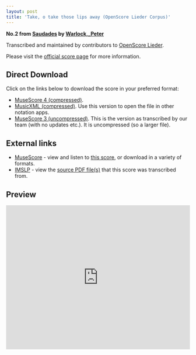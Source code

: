 ```yaml
---
layout: post
title: 'Take, o take those lips away (OpenScore Lieder Corpus)'
---
```


__No.2 from [Saudades](https://fourscoreandmore.org/openscore/lieder/Warlock%2C_Peter/Saudades/) by [Warlock,_Peter](https://fourscoreandmore.org/openscore/lieder/Warlock%2C_Peter)__

Transcribed and maintained by contributors to [OpenScore Lieder].

Please visit the [official score page] for more information.

[official score page]: https://musescore.com/openscore-lieder-corpus/scores/6439639
[OpenScore Lieder]: https://musescore.com/openscore-lieder-corpus

## Direct Download

Click on the links below to download the score in your preferred format:
- [MuseScore 4 (compressed)](https://fourscoreandmore.org/openscore/lieder/Warlock%2C_Peter/Saudades/2_Take%2C_o_take_those_lips_away.mscz).
- [MusicXML (compressed)](https://fourscoreandmore.org/openscore/lieder/Warlock%2C_Peter/Saudades/2_Take%2C_o_take_those_lips_away.mxl). Use this version to open the file in other notation apps.
- [MuseScore 3 (uncompressed)](https://raw.githubusercontent.com/OpenScore/Lieder/refs/heads/main/scores/Warlock%2C_Peter/Saudades/2_Take%2C_o_take_those_lips_away/lc6439639.mscx). This is the version as transcribed by our team (with no updates etc.). It is uncompressed (so a larger file).

## External links

- [MuseScore] - view and listen to [this score][MuseScore], or download in a variety of formats.
- [IMSLP] - view the [source PDF file(s)][IMSLP] that this score was transcribed from.

[MuseScore]: https://musescore.com/score/6439639
[IMSLP]: https://imslp.org/wiki/Special:ReverseLookup/476180

## Preview

<iframe width="100%" height="394" src="https://musescore.com/openscore-lieder-corpus/scores/6439639/embed" frameborder="0" allowfullscreen allow="autoplay; fullscreen"></iframe>
